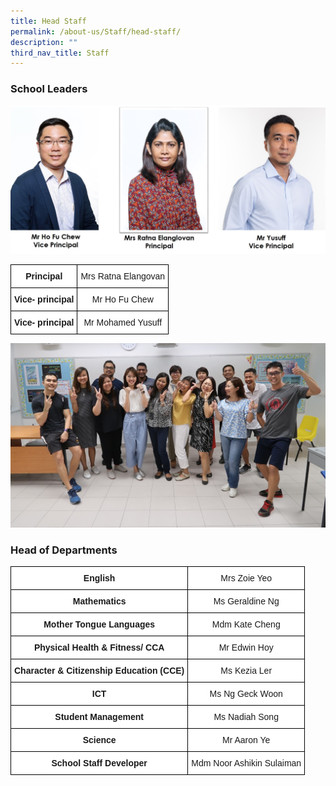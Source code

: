 ```yaml
---
title: Head Staff
permalink: /about-us/Staff/head-staff/
description: ""
third_nav_title: Staff
---
```

### School Leaders

![](/images/sl1.jpeg)

<style type="text/css">
.tg  {border-collapse:collapse;border-spacing:0;margin:0px auto;}
.tg td{border-color:black;border-style:solid;border-width:1px;font-family:Arial, sans-serif;font-size:14px;
  overflow:hidden;padding:10px 5px;word-break:normal;}
.tg th{border-color:black;border-style:solid;border-width:1px;font-family:Arial, sans-serif;font-size:14px;
  font-weight:normal;overflow:hidden;padding:10px 5px;word-break:normal;}
.tg .tg-2g1l{background-color:#FFF;font-weight:bold;text-align:center;vertical-align:middle}
.tg .tg-f4yw{background-color:#FFF;text-align:center;vertical-align:middle}
</style>
<table class="tg">
<tbody>
  <tr>
    <td class="tg-2g1l">Principal<br></td>
    <td class="tg-f4yw">Mrs Ratna Elangovan<br></td>
  </tr>
  <tr>
    <td class="tg-2g1l">Vice- principal<br></td>
    <td class="tg-f4yw">Mr Ho Fu Chew<br></td>
  </tr>
  <tr>
    <td class="tg-2g1l">Vice- principal<br></td>
    <td class="tg-f4yw">Mr Mohamed Yusuff</td>
  </tr>
</tbody>
</table>

![](/images/Our%20Teachers.jpeg)

### Head of Departments


<style type="text/css">
.tg  {border-collapse:collapse;border-spacing:0;margin:0px auto;}
.tg td{border-color:black;border-style:solid;border-width:1px;font-family:Arial, sans-serif;font-size:14px;
  overflow:hidden;padding:10px 5px;word-break:normal;}
.tg th{border-color:black;border-style:solid;border-width:1px;font-family:Arial, sans-serif;font-size:14px;
  font-weight:normal;overflow:hidden;padding:10px 5px;word-break:normal;}
.tg .tg-2g1l{background-color:#FFF;font-weight:bold;text-align:center;vertical-align:middle}
.tg .tg-f4yw{background-color:#FFF;text-align:center;vertical-align:middle}
</style>
<table class="tg">
<tbody>
  <tr>
    <td class="tg-2g1l">English<br></td>
    <td class="tg-f4yw">Mrs Zoie Yeo<br></td>
  </tr>
  <tr>
    <td class="tg-2g1l">Mathematics<br></td>
    <td class="tg-f4yw">Ms Geraldine Ng<br></td>
  </tr>
  <tr>
    <td class="tg-2g1l">Mother Tongue Languages<br></td>
    <td class="tg-f4yw">Mdm Kate Cheng<br></td>
  </tr>
  <tr>
    <td class="tg-2g1l">Physical Health &amp; Fitness/ CCA<br></td>
    <td class="tg-f4yw">Mr Edwin Hoy<br></td>
  </tr>
  <tr>
    <td class="tg-2g1l">Character &amp; Citizenship Education (CCE)</td>
    <td class="tg-f4yw">Ms Kezia Ler</td>
  </tr>
  <tr>
    <td class="tg-2g1l">ICT</td>
    <td class="tg-f4yw">Ms Ng Geck Woon</td>
  </tr>
  <tr>
    <td class="tg-2g1l">Student Management</td>
    <td class="tg-f4yw">Ms Nadiah Song</td>
  </tr>
  <tr>
    <td class="tg-2g1l"> Science</td>
    <td class="tg-f4yw">Mr Aaron Ye </td>
  </tr>
  <tr>
    <td class="tg-2g1l">School Staff Developer</td>
    <td class="tg-f4yw">Mdm Noor Ashikin Sulaiman</td>
  </tr>
</tbody>
</table>